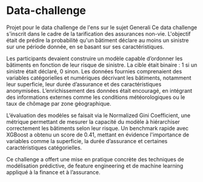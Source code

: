 # Data-challenge
Projet pour le data challenge de l'ens sur le sujet Generali
Ce data challenge s'inscrit dans le cadre de la tarification des assurances non-vie. L'objectif était de prédire la probabilité qu'un bâtiment déclare au moins un sinistre sur une période donnée, en se basant sur ses caractéristiques.

Les participants devaient construire un modèle capable d’ordonner les bâtiments en fonction de leur risque de sinistre. La cible était binaire : 1 si un sinistre était déclaré, 0 sinon. Les données fournies comprenaient des variables catégorielles et numériques décrivant les bâtiments, notamment leur superficie, leur durée d’assurance et des caractéristiques anonymisées. L’enrichissement des données était encouragé, en intégrant des informations externes comme les conditions météorologiques ou le taux de chômage par zone géographique.

L’évaluation des modèles se faisait via le Normalized Gini Coefficient, une métrique permettant de mesurer la capacité du modèle à hiérarchiser correctement les bâtiments selon leur risque. Un benchmark rapide avec XGBoost a obtenu un score de 0.41, mettant en évidence l'importance de variables comme la superficie, la durée d’assurance et certaines caractéristiques catégorielles.

Ce challenge a offert une mise en pratique concrète des techniques de modélisation prédictive, de feature engineering et de machine learning appliqué à la finance et à l’assurance.
